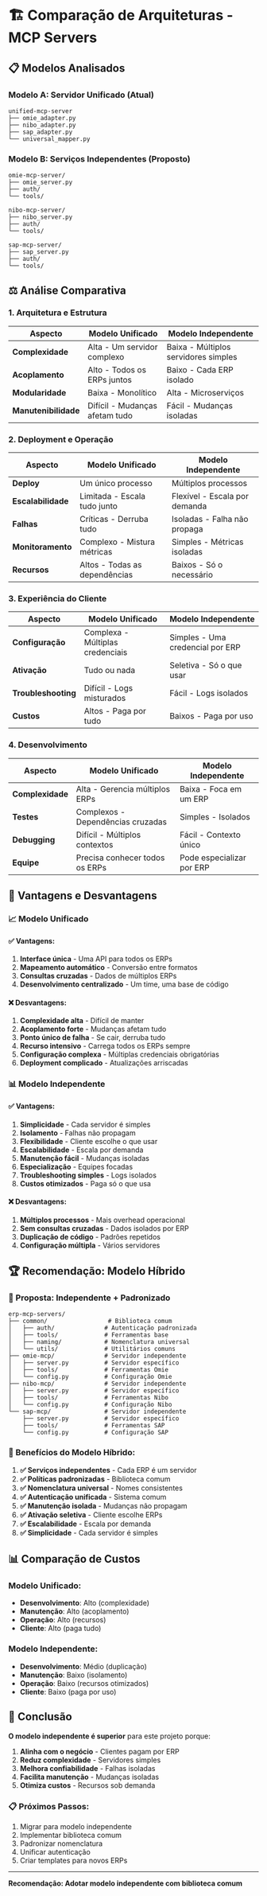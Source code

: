 # 🏗️ Comparação de Arquiteturas - MCP Servers

## 📋 Modelos Analisados

### **Modelo A: Servidor Unificado (Atual)**
```
unified-mcp-server
├── omie_adapter.py
├── nibo_adapter.py
├── sap_adapter.py
└── universal_mapper.py
```

### **Modelo B: Serviços Independentes (Proposto)**
```
omie-mcp-server/
├── omie_server.py
├── auth/
└── tools/

nibo-mcp-server/
├── nibo_server.py
├── auth/
└── tools/

sap-mcp-server/
├── sap_server.py
├── auth/
└── tools/
```

## ⚖️ Análise Comparativa

### **1. Arquitetura e Estrutura**

| **Aspecto** | **Modelo Unificado** | **Modelo Independente** |
|-------------|---------------------|------------------------|
| **Complexidade** | Alta - Um servidor complexo | Baixa - Múltiplos servidores simples |
| **Acoplamento** | Alto - Todos os ERPs juntos | Baixo - Cada ERP isolado |
| **Modularidade** | Baixa - Monolítico | Alta - Microserviços |
| **Manutenibilidade** | Difícil - Mudanças afetam tudo | Fácil - Mudanças isoladas |

### **2. Deployment e Operação**

| **Aspecto** | **Modelo Unificado** | **Modelo Independente** |
|-------------|---------------------|------------------------|
| **Deploy** | Um único processo | Múltiplos processos |
| **Escalabilidade** | Limitada - Escala tudo junto | Flexível - Escala por demanda |
| **Falhas** | Críticas - Derruba tudo | Isoladas - Falha não propaga |
| **Monitoramento** | Complexo - Mistura métricas | Simples - Métricas isoladas |
| **Recursos** | Altos - Todas as dependências | Baixos - Só o necessário |

### **3. Experiência do Cliente**

| **Aspecto** | **Modelo Unificado** | **Modelo Independente** |
|-------------|---------------------|------------------------|
| **Configuração** | Complexa - Múltiplas credenciais | Simples - Uma credencial por ERP |
| **Ativação** | Tudo ou nada | Seletiva - Só o que usar |
| **Troubleshooting** | Difícil - Logs misturados | Fácil - Logs isolados |
| **Custos** | Altos - Paga por tudo | Baixos - Paga por uso |

### **4. Desenvolvimento**

| **Aspecto** | **Modelo Unificado** | **Modelo Independente** |
|-------------|---------------------|------------------------|
| **Complexidade** | Alta - Gerencia múltiplos ERPs | Baixa - Foca em um ERP |
| **Testes** | Complexos - Dependências cruzadas | Simples - Isolados |
| **Debugging** | Difícil - Múltiplos contextos | Fácil - Contexto único |
| **Equipe** | Precisa conhecer todos os ERPs | Pode especializar por ERP |

## 🎯 Vantagens e Desvantagens

### **📈 Modelo Unificado**

#### **✅ Vantagens:**
1. **Interface única** - Uma API para todos os ERPs
2. **Mapeamento automático** - Conversão entre formatos
3. **Consultas cruzadas** - Dados de múltiplos ERPs
4. **Desenvolvimento centralizado** - Um time, uma base de código

#### **❌ Desvantagens:**
1. **Complexidade alta** - Difícil de manter
2. **Acoplamento forte** - Mudanças afetam tudo
3. **Ponto único de falha** - Se cair, derruba tudo
4. **Recurso intensivo** - Carrega todos os ERPs sempre
5. **Configuração complexa** - Múltiplas credenciais obrigatórias
6. **Deployment complicado** - Atualizações arriscadas

### **📊 Modelo Independente**

#### **✅ Vantagens:**
1. **Simplicidade** - Cada servidor é simples
2. **Isolamento** - Falhas não propagam
3. **Flexibilidade** - Cliente escolhe o que usar
4. **Escalabilidade** - Escala por demanda
5. **Manutenção fácil** - Mudanças isoladas
6. **Especialização** - Equipes focadas
7. **Troubleshooting simples** - Logs isolados
8. **Custos otimizados** - Paga só o que usa

#### **❌ Desvantagens:**
1. **Múltiplos processos** - Mais overhead operacional
2. **Sem consultas cruzadas** - Dados isolados por ERP
3. **Duplicação de código** - Padrões repetidos
4. **Configuração múltipla** - Vários servidores

## 🏆 Recomendação: Modelo Híbrido

### **🎯 Proposta: Independente + Padronizado**

```
erp-mcp-servers/
├── common/                 # Biblioteca comum
│   ├── auth/              # Autenticação padronizada
│   ├── tools/             # Ferramentas base
│   ├── naming/            # Nomenclatura universal
│   └── utils/             # Utilitários comuns
├── omie-mcp/              # Servidor independente
│   ├── server.py          # Servidor específico
│   ├── tools/             # Ferramentas Omie
│   └── config.py          # Configuração Omie
├── nibo-mcp/              # Servidor independente
│   ├── server.py          # Servidor específico
│   ├── tools/             # Ferramentas Nibo
│   └── config.py          # Configuração Nibo
└── sap-mcp/               # Servidor independente
    ├── server.py          # Servidor específico
    ├── tools/             # Ferramentas SAP
    └── config.py          # Configuração SAP
```

### **🌟 Benefícios do Modelo Híbrido:**

1. **✅ Serviços independentes** - Cada ERP é um servidor
2. **✅ Políticas padronizadas** - Biblioteca comum
3. **✅ Nomenclatura universal** - Nomes consistentes
4. **✅ Autenticação unificada** - Sistema comum
5. **✅ Manutenção isolada** - Mudanças não propagam
6. **✅ Ativação seletiva** - Cliente escolhe ERPs
7. **✅ Escalabilidade** - Escala por demanda
8. **✅ Simplicidade** - Cada servidor é simples

## 📊 Comparação de Custos

### **Modelo Unificado:**
- **Desenvolvimento**: Alto (complexidade)
- **Manutenção**: Alto (acoplamento)
- **Operação**: Alto (recursos)
- **Cliente**: Alto (paga tudo)

### **Modelo Independente:**
- **Desenvolvimento**: Médio (duplicação)
- **Manutenção**: Baixo (isolamento)
- **Operação**: Baixo (recursos otimizados)
- **Cliente**: Baixo (paga por uso)

## 🎯 Conclusão

**O modelo independente é superior** para este projeto porque:

1. **Alinha com o negócio** - Clientes pagam por ERP
2. **Reduz complexidade** - Servidores simples
3. **Melhora confiabilidade** - Falhas isoladas
4. **Facilita manutenção** - Mudanças isoladas
5. **Otimiza custos** - Recursos sob demanda

### **📋 Próximos Passos:**
1. Migrar para modelo independente
2. Implementar biblioteca comum
3. Padronizar nomenclatura
4. Unificar autenticação
5. Criar templates para novos ERPs

---

**Recomendação: Adotar modelo independente com biblioteca comum**